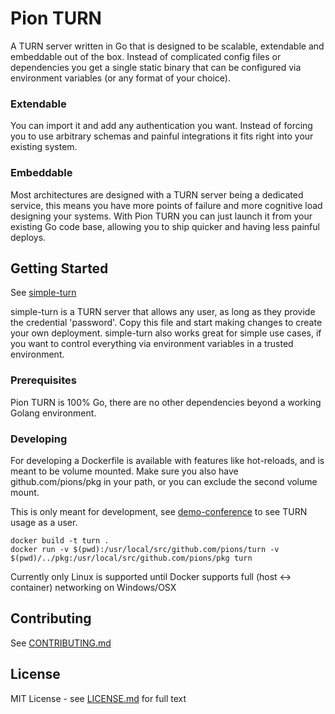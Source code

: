 # Pion TURN

A TURN server written in Go that is designed to be scalable, extendable and embeddable out of the box.
Instead of complicated config files or dependencies you get a single static binary that can be
configured via environment variables (or any format of your choice).

### Extendable
You can import it and add any authentication you want.  Instead of forcing you to use arbitrary
schemas and painful integrations it fits right into your existing system.

### Embeddable
Most architectures are designed with a TURN server being a dedicated service, this means you have more points of failure and more
cognitive load designing your systems. With Pion TURN you can just launch it from your existing Go code base, allowing you to ship
quicker and having less painful deploys.

## Getting Started
See [simple-turn](https://github.com/pions/turn/blob/master/cmd/simple-turn.go)

simple-turn is a TURN server that allows any user, as long as they provide the credential 'password'. Copy this file
and start making changes to create your own deployment. simple-turn also works great for simple use cases, if you want to control
everything via environment variables in a trusted environment.

### Prerequisites
Pion TURN is 100% Go, there are no other dependencies beyond a working Golang environment.

### Developing
For developing a Dockerfile is available with features like hot-reloads, and is meant to be volume mounted.
Make sure you also have github.com/pions/pkg in your path, or you can exclude the second volume mount.

This is only meant for development, see [demo-conference](https://github.com/pions/demo-conference)
to see TURN usage as a user.
```
docker build -t turn .
docker run -v $(pwd):/usr/local/src/github.com/pions/turn -v $(pwd)/../pkg:/usr/local/src/github.com/pions/pkg turn
```

Currently only Linux is supported until Docker supports full (host <-> container) networking on Windows/OSX

## Contributing
See [CONTRIBUTING.md](CONTRIBUTING.md)

## License
MIT License - see [LICENSE.md](LICENSE.md) for full text
